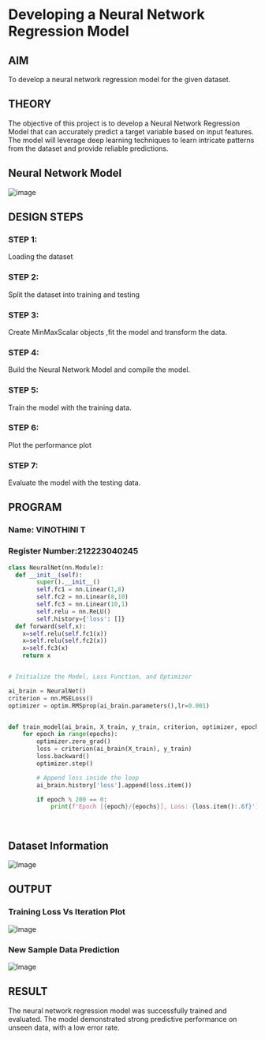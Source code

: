 # Developing a Neural Network Regression Model

## AIM

To develop a neural network regression model for the given dataset.

## THEORY

The objective of this project is to develop a Neural Network Regression Model that can accurately predict a target variable based on input features. The model will leverage deep learning techniques to learn intricate patterns from the dataset and provide reliable predictions.
## Neural Network Model

![image](https://github.com/user-attachments/assets/84093ee0-48a5-4bd2-b78d-5d8ee258d189)


## DESIGN STEPS

### STEP 1:

Loading the dataset

### STEP 2:

Split the dataset into training and testing

### STEP 3:

Create MinMaxScalar objects ,fit the model and transform the data.

### STEP 4:

Build the Neural Network Model and compile the model.

### STEP 5:

Train the model with the training data.

### STEP 6:

Plot the performance plot

### STEP 7:

Evaluate the model with the testing data.

## PROGRAM
### Name: VINOTHINI T
### Register Number:212223040245
```python
class NeuralNet(nn.Module):
  def __init__(self):
        super().__init__()
        self.fc1 = nn.Linear(1,8)
        self.fc2 = nn.Linear(8,10)
        self.fc3 = nn.Linear(10,1)
        self.relu = nn.ReLU()
        self.history={'loss': []}
  def forward(self,x):
    x=self.relu(self.fc1(x)) 
    x=self.relu(self.fc2(x))
    x=self.fc3(x)  
    return x


# Initialize the Model, Loss Function, and Optimizer

ai_brain = NeuralNet()
criterion = nn.MSELoss()
optimizer = optim.RMSprop(ai_brain.parameters(),lr=0.001)


def train_model(ai_brain, X_train, y_train, criterion, optimizer, epochs=2000):
    for epoch in range(epochs):
        optimizer.zero_grad()
        loss = criterion(ai_brain(X_train), y_train)
        loss.backward()
        optimizer.step()

        # Append loss inside the loop
        ai_brain.history['loss'].append(loss.item())

        if epoch % 200 == 0:
            print(f'Epoch [{epoch}/{epochs}], Loss: {loss.item():.6f}')
    



```
## Dataset Information

![Image](https://github.com/user-attachments/assets/6c5ba1b0-9e46-427c-8762-3035a8747f10)


## OUTPUT

### Training Loss Vs Iteration Plot
![Image](https://github.com/user-attachments/assets/b138e1f1-a5a1-4df5-b099-dc796742fe1d)



### New Sample Data Prediction
![Image](https://github.com/user-attachments/assets/97a3dba4-72d5-43d8-b837-d226997e2adb)

## RESULT
The neural network regression model was successfully trained and evaluated. The model demonstrated strong predictive performance on unseen data, with a low error rate.
